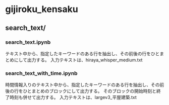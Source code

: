 # gijiroku_kensaku

## search_text/

### search_text.ipynb

テキスト中から、指定したキーワードのある行を抽出し、その前後の行をひとまとめにして出力する。
入力テキストは、hiraya_whisper_medium.txt

### search_text_with_time.ipynb

時間情報入りのテキスト中から、指定したキーワードのある行を抽出し、その前後の行をひとまとめのブロックにして出力する。
そのブロックの開始時刻と終了時刻も併せて出力する。
入力テキストは、largev3_平屋建築.txt
